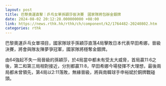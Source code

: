 ```yaml
---
layout: post
title: 巴黎奧運直擊｜乒乓女單孫穎莎晉決賽　國家隊將包辦金銀牌
date: 2024-08-02 20:12:28.000000000 +08:00
link: https://news.rthk.hk/rthk/ch/component/k2/1764482-20240802.htm
categories: rthk
---
```


巴黎奧運乒乓女單項目，國家隊球手孫穎莎直落4局擊敗日本代表早田希娜，晉級決賽，將會與隊友陳夢爭冠軍，國家隊將穩奪金銀牌。

由64強起不失一局晉級的孫穎莎，於4局當中都未有受太大威脅，首局贏11:6之後，第二和第三局相對接近，分別都贏11:8，早田希娜今場發揮不大理想，最後兩局都未曾領先，第4局以2:11落敗，無緣晉級，將與南韓球手申裕斌於銅牌戰碰頭。

